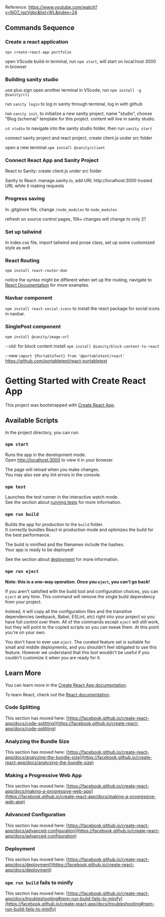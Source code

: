 Reference: https://www.youtube.com/watch?v=NO7_jgzVgbc&list=WL&index=24

## Commands Sequence

### Create a react application

`npx create-react-app portfolio` 

open VScode build-in terminal, run `npm start`, will start on local:host 3000 in browser

### Building sanity studio

use plus sign open another terminal in VScode, run `npm install -g @sanity/cli`

run `sanity login` to log in sanity through terminal, log in with github

run `sanity init`, to initialize a new sanity project, name "studio", choose "Blog (schema)" template for this project. content will live in sanity studio.

`cd studio` to navigate into the sanity studio folder, then run `sanity start` 

connect sanity project and react project, create client.js under src folder

open a new terminal `npm install @sanity/client`

### Connect React App and Sanity Project

React to Sanity: create client.js under src folder

Sanity to React: manage.sanity.io, add URL http://localhost:3000 trusted URL while it making requests

### Progress saving

In .gitginore file, change `/node_modules` to `node_modules`

refresh on source control pages, 10k+ changes will change to only 21

### Set up tailwind

In index.css file, import tailwind and prose class, set up some customized style as well

### React Routing

`npm install react-router-dom`

notice the syntax might be different when set up the routing, navigate to
[React Documentation](https://reactjs.org/docs/code-splitting.html#route-based-code-splitting) for more examples.


### Navbar component

`npm install react-social-icons` to install the react package for social icons in navbar.


### SinglePost component

`npm install @sanity/image-url`

--old: for block content install `npm install @sanity/block-content-to-react`

--new `import {PortableText} from '@portabletext/react'`
https://github.com/portabletext/react-portabletext



# Getting Started with Create React App

This project was bootstrapped with [Create React App](https://github.com/facebook/create-react-app).

## Available Scripts

In the project directory, you can run:

### `npm start`

Runs the app in the development mode.\
Open [http://localhost:3000](http://localhost:3000) to view it in your browser.

The page will reload when you make changes.\
You may also see any lint errors in the console.

### `npm test`

Launches the test runner in the interactive watch mode.\
See the section about [running tests](https://facebook.github.io/create-react-app/docs/running-tests) for more information.

### `npm run build`

Builds the app for production to the `build` folder.\
It correctly bundles React in production mode and optimizes the build for the best performance.

The build is minified and the filenames include the hashes.\
Your app is ready to be deployed!

See the section about [deployment](https://facebook.github.io/create-react-app/docs/deployment) for more information.

### `npm run eject`

**Note: this is a one-way operation. Once you `eject`, you can't go back!**

If you aren't satisfied with the build tool and configuration choices, you can `eject` at any time. This command will remove the single build dependency from your project.

Instead, it will copy all the configuration files and the transitive dependencies (webpack, Babel, ESLint, etc) right into your project so you have full control over them. All of the commands except `eject` will still work, but they will point to the copied scripts so you can tweak them. At this point you're on your own.

You don't have to ever use `eject`. The curated feature set is suitable for small and middle deployments, and you shouldn't feel obligated to use this feature. However we understand that this tool wouldn't be useful if you couldn't customize it when you are ready for it.

## Learn More

You can learn more in the [Create React App documentation](https://facebook.github.io/create-react-app/docs/getting-started).

To learn React, check out the [React documentation](https://reactjs.org/).

### Code Splitting

This section has moved here: [https://facebook.github.io/create-react-app/docs/code-splitting](https://facebook.github.io/create-react-app/docs/code-splitting)

### Analyzing the Bundle Size

This section has moved here: [https://facebook.github.io/create-react-app/docs/analyzing-the-bundle-size](https://facebook.github.io/create-react-app/docs/analyzing-the-bundle-size)

### Making a Progressive Web App

This section has moved here: [https://facebook.github.io/create-react-app/docs/making-a-progressive-web-app](https://facebook.github.io/create-react-app/docs/making-a-progressive-web-app)

### Advanced Configuration

This section has moved here: [https://facebook.github.io/create-react-app/docs/advanced-configuration](https://facebook.github.io/create-react-app/docs/advanced-configuration)

### Deployment

This section has moved here: [https://facebook.github.io/create-react-app/docs/deployment](https://facebook.github.io/create-react-app/docs/deployment)

### `npm run build` fails to minify

This section has moved here: [https://facebook.github.io/create-react-app/docs/troubleshooting#npm-run-build-fails-to-minify](https://facebook.github.io/create-react-app/docs/troubleshooting#npm-run-build-fails-to-minify)
